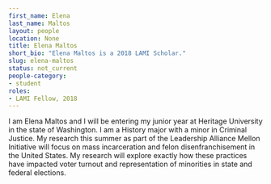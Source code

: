 ```yaml
---
first_name: Elena
last_name: Maltos
layout: people
location: None
title: Elena Maltos
short_bio: "Elena Maltos is a 2018 LAMI Scholar."
slug: elena-maltos
status: not_current
people-category:
- student
roles:
- LAMI Fellow, 2018
---
```

I am Elena Maltos and I will be entering my junior year at Heritage University in the state of Washington. I am a History major with a minor in Criminal Justice. My research this summer as part of the Leadership Alliance Mellon Initiative will focus on mass incarceration and felon disenfranchisement in the United States. My research will explore exactly how these practices have impacted voter turnout and representation of minorities in state and federal elections.

